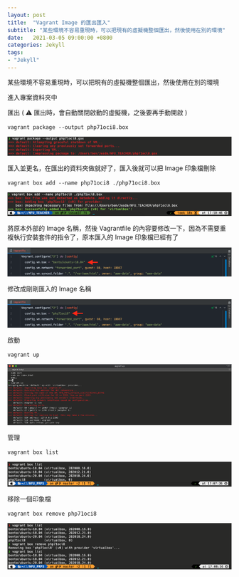 ```yaml
---
layout: post
title:  "Vagrant Image 的匯出匯入"
subtitle: "某些環境不容易重現時，可以把現有的虛擬機整個匯出，然後使用在別的環境"
date:   2021-03-05 09:00:00 +0800
categories: Jekyll
tags:
- "Jekyll"
---
```


某些環境不容易重現時，可以把現有的虛擬機整個匯出，然後使用在別的環境

進入專案資料夾中

匯出 ( ⚠️ 匯出時，會自動關閉啟動的虛擬機，之後要再手動開啟 )

`vagrant package --output php71oci8.box`

![](/images/medium/1__gcLKxw__PbLYJgZw2ylzErQ.png)

匯入並更名，在匯出的資料夾做就好了，匯入後就可以把 Image 印象檔刪除

`vagrant box add --name php71oci8 ./php71oci8.box`

![](/images/medium/1__g6JNgfHgbOSib9htwI2emQ.png)

將原本外部的 Image 名稱，然後 Vagrantfile 的內容要修改一下，因為不需要重複執行安裝套件的指令了，原本匯入的 Image 印象檔已經有了

![](/images/medium/1__aIM9Qnqa6JN4Bfqdo56Obw.png)

修改成剛剛匯入的 Image 名稱

![](/images/medium/1__VmpY__tjF6zlaRzyZhafUDA.png)

啟動

`vagrant up`

![](/images/medium/1__dObmwIhXk1E__Ia__Ckc4hPA.png)

管理

`vagrant box list`

![](/images/medium/1__AnvYlkYjl0kUz__rghAd__ng.png)

移除一個印象檔

`vagrant box remove php71oci8`

![](/images/medium/1__bTCgT86O2rbzTOu__H2nn3A.png)